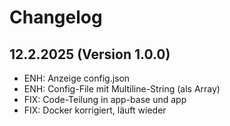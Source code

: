 # Changelog

## 12.2.2025 (Version 1.0.0)

* ENH: Anzeige config.json
* ENH: Config-File mit Multiline-String (als Array)
* FIX: Code-Teilung in app-base und app
* FIX: Docker korrigiert, läuft wieder